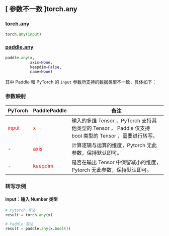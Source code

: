 ## [ 参数不一致 ]torch.any

### [torch.any](https://pytorch.org/docs/stable/generated/torch.any.html?highlight=any#torch.any)

```python
torch.any(input)
```

### [paddle.any](https://www.paddlepaddle.org.cn/documentation/docs/zh/api/paddle/any_cn.html#any)

```python
paddle.any(x,
           axis=None,
           keepdim=False,
           name=None)
```

其中 Paddle 和 PyTorch 的 `input` 参数所支持的数据类型不一致，具体如下：

### 参数映射
| PyTorch       | PaddlePaddle | 备注                                                   |
| ------------- | ------------ | ------------------------------------------------------ |
| <font color='red'> input </font>        | <font color='red'> x </font>           | 输入的多维 Tensor ，PyTorch 支持其他类型的 Tensor ， Paddle 仅支持 bool 类型的 Tensor ，需要进行转写。                  |
| -    | <font color='red'> axis </font>     | 计算逻辑与运算的维度，Pytorch 无此参数，保持默认即可。        |
| -    | <font color='red'> keepdim </font>| 是否在输出 Tensor 中保留减小的维度，Pytorch 无此参数，保持默认即可。  |

### 转写示例
#### input：输入 Number 类型
```python
# Pytorch 写法
result = torch.any(x)

# Paddle 写法
result = paddle.any(x.bool())
```

